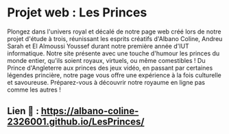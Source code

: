 # Projet web : Les Princes

  Plongez dans l'univers royal et décalé de notre page web créé lors de notre projet d'étude à trois, réunissant les esprits créatifs d'Albano Coline, Andreu Sarah et El Almoussi Youssef durant notre première année d'IUT informatique. Notre site présente avec une touche d'humour les princes du monde entier, qu'ils soient royaux, virtuels, ou même comestibles ! Du Prince d'Angleterre aux princes des jeux vidéo, en passant par certaines légendes princière, notre page vous offre une expérience à la fois culturelle et savoureuse. Préparez-vous à découvrir notre royaume en ligne pas comme les autres !

## Lien 👑 : https://albano-coline-2326001.github.io/LesPrinces/
